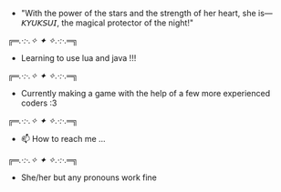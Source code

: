 - "With the power of the stars and the strength of her heart, she is—𝘒𝘠𝘜𝘒𝘚𝘜𝘐, the magical protector of the night!"

 ╔═*.·:·.✧ ✦ ✧.·:·.*═╗

- Learning to use lua and java !!!

 ╔═*.·:·.✧ ✦ ✧.·:·.*═╗

- Currently making a game with the help of a few more experienced coders :3

 ╔═*.·:·.✧ ✦ ✧.·:·.*═╗

- 📫 How to reach me ...

 ╔═*.·:·.✧ ✦ ✧.·:·.*═╗

- She/her but any pronouns work fine
  

<!---
Kyuksui/Kyuksui is a ✨ special ✨ repository because its `README.md` (this file) appears on your GitHub profile.
You can click the Preview link to take a look at your changes.
--->
